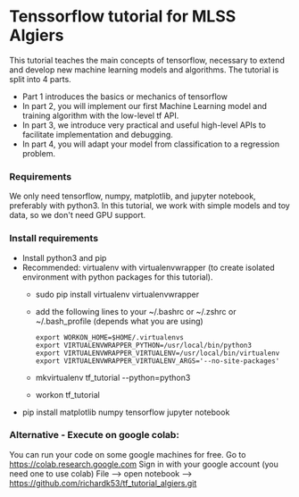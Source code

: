 # Tenssorflow tutorial for MLSS Algiers
This tutorial teaches the main concepts of tensorflow, necessary to extend and develop new machine learning models and algorithms.
The tutorial is split into 4 parts. 
- Part 1 introduces the basics or mechanics of tensorflow
- In part 2, you will implement our first Machine Learning model and training algorithm with the low-level tf API.
- In part 3, we introduce very practical and useful high-level APIs to facilitate implementation and debugging.
- In part 4, you will adapt your model from classification to a regression problem.
### Requirements
We only need tensorflow, numpy, matplotlib, and jupyter notebook, preferably with python3.
In this tutorial, we work with simple models and toy data, so we don't need GPU support.
### Install requirements
 - Install python3 and pip
 - Recommended: virtualenv with virtualenvwrapper (to create isolated environment with python packages for this tutorial).
     - sudo pip install virtualenv virtualenvwrapper
     - add the following lines to your ~/.bashrc or ~/.zshrc or ~/.bash_profile (depends what you are using)
     
           export WORKON_HOME=$HOME/.virtualenvs
           export VIRTUALENVWRAPPER_PYTHON=/usr/local/bin/python3
           export VIRTUALENVWRAPPER_VIRTUALENV=/usr/local/bin/virtualenv
           export VIRTUALENVWRAPPER_VIRTUALENV_ARGS='--no-site-packages'
     - mkvirtualenv tf_tutorial --python=python3
     - workon tf_tutorial
 - pip install matplotlib numpy tensorflow jupyter notebook
 
### Alternative - Execute on google colab: 
You can run your code on some google machines for free.
Go to https://colab.research.google.com
Sign in with your google account (you need one to use colab)
File --> open notebook --> https://github.com/richardk53/tf_tutorial_algiers.git
